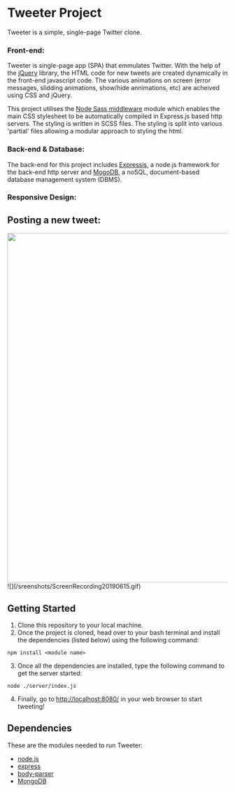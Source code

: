 # Tweeter Project

Tweeter is a simple, single-page Twitter clone.

### Front-end:
Tweeter is single-page app (SPA) that emmulates Twitter. With the help of the [jQuery](https://jquery.com/) library, the HTML code for new tweets are created dynamically in the front-end javascript code. The various animations on screen (error messages, slidding animations, show/hide annimations, etc) are acheived using CSS and jQuery.

This project utilises the [Node Sass middleware](https://www.npmjs.com/package/node-sass-middleware) module which enables the main CSS stylesheet to be automatically compiled in Express.js based http servers. The styling is written in SCSS files. The styling is split into various 'partial' files allowing a modular approach to styling the html.

### Back-end & Database:
The back-end for this project includes [Expressjs](https://expressjs.com/), a node.js framework for the back-end http server and [MogoDB](https://www.mongodb.com/), a noSQL, document-based database management system (DBMS).

### Responsive Design:


## Posting a new tweet:

<img src="/sreenshots/ScreenRecording20190615.gif" width="800">
![](/sreenshots/ScreenRecording20190615.gif)

## Getting Started

1. Clone this repository to your local machine.
2. Once the project is cloned, head over to your bash terminal and install the dependencies (listed below) using the following command:
```
npm install <module name>
```
3. Once all the dependencies are installed, type the following command to get the server started:
```
node ./server/index.js
```
4. Finally, go to <http://localhost:8080/> in your web browser to start tweeting!

## Dependencies

These are the modules needed to run Tweeter:

- [node.js](https://nodejs.org)
- [express](https://expressjs.com/)
- [body-parser](https://www.npmjs.com/package/body-parser)
- [MongoDB](https://www.mongodb.com/)




